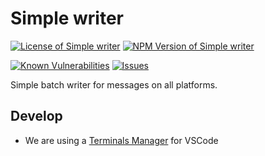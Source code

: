 # Simple writer

<!--Badges-->

[![License of Simple writer](https://img.shields.io/github/license/hejny/writer.svg?style=flat)](https://github.com/hejny/writer/blob/master/LICENSE)
[![NPM Version of Simple writer](https://badge.fury.io/js/writer.svg)](https://www.npmjs.com/package/writer)
<!--[![Quality of package Simple writer](https://packagequality.com/shield/writer.svg)](https://packagequality.com/#?package=writer)-->
[![Known Vulnerabilities](https://snyk.io/test/github/hejny/writer/badge.svg)](https://snyk.io/test/github/hejny/writer)
[![Issues](https://img.shields.io/github/issues/hejny/writer.svg?style=flat)](https://github.com/hejny/writer/issues)

<!--/Badges-->

Simple batch writer for messages on all platforms.

## Develop

- We are using a [Terminals Manager](https://marketplace.visualstudio.com/items?itemName=fabiospampinato.vscode-terminals) for VSCode
